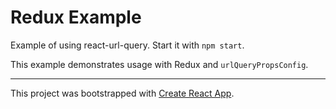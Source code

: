 # Redux Example

Example of using react-url-query. Start it with `npm start`.

This example demonstrates usage with Redux and `urlQueryPropsConfig`.


---

This project was bootstrapped with [Create React App](https://github.com/facebookincubator/create-react-app).

